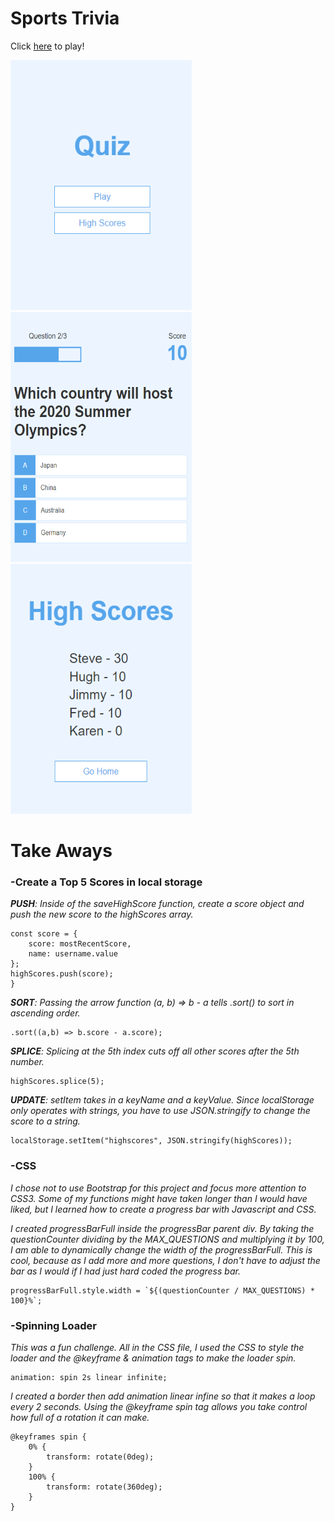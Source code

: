 # Sports Trivia
Click <a href="https://zsievers.github.io/Quiz-App/">here</a> to play!

<img src="./assets/images/screenshot.PNG"  width="290" height="400"> <img src="./assets/images/game.PNG"  width="290" height="400"> <img src="./assets/images/highscore.PNG"  width="290" height="400">

# Take Aways

<h3>-Create a Top 5 Scores in local storage</h3>

<i><b>PUSH</b>: Inside of the saveHighScore function, create a score object and push the new score to the highScores array.</i>
```
const score = {
    score: mostRecentScore,
    name: username.value
};
highScores.push(score);
}
```
<i><b>SORT</b>: Passing the arrow function (a, b) => b - a tells .sort() to sort in ascending order. </i>
```
.sort((a,b) => b.score - a.score);
```
<i><b>SPLICE</b>: Splicing at the 5th index cuts off all other scores after the 5th number.</i>
```
highScores.splice(5);
```
<i><b>UPDATE</b>: setItem takes in a keyName and a keyValue. Since localStorage only operates with strings, you have to use JSON.stringify to change the score to a string.</i>
```
localStorage.setItem("highscores", JSON.stringify(highScores));
```

<h3>-CSS</h3>
<i>I chose not to use Bootstrap for this project and focus more attention to CSS3. Some of my functions might have taken longer than I would have liked, but I learned how to create a progress bar with Javascript and CSS.</i>

<i>I created progressBarFull inside the progressBar parent div. By taking the questionCounter dividing by the MAX_QUESTIONS and multiplying it by 100, I am able to dynamically change the width of the progressBarFull. This is cool, because as I add more and more questions, I don't have to adjust the bar as I would if I had just hard coded the progress bar. </i>
```
progressBarFull.style.width = `${(questionCounter / MAX_QUESTIONS) * 100}%`;
```

<h3>-Spinning Loader</h3>
   
<i>This was a fun challenge. All in the CSS file, I used the CSS to style the 
loader and the @keyframe & animation tags to make the loader spin.</i>

```
animation: spin 2s linear infinite;
```
<i>I created a border then add animation linear infine so that it makes a loop every 2 seconds. Using the @keyframe spin tag allows you take control how full of a rotation it can make.</i>
```
@keyframes spin {
    0% {
        transform: rotate(0deg);
    }
    100% {
        transform: rotate(360deg);
    }
}
```
